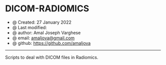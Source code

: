 # DICOM-RADIOMICS

* @ Created: 27 January 2022
* @ Last modified:
* @ author: Amal Joseph Varghese
* @ email: amaljova@gmail.com
* @ github: https://github.com/amaljova

---

Scripts to deal with DICOM files in Radiomics.
